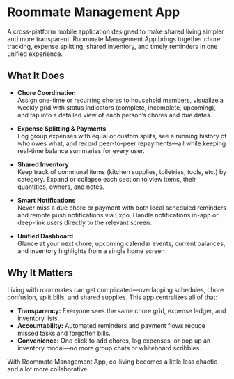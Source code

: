 # Roommate Management App

A cross-platform mobile application designed to make shared living simpler and more transparent. Roommate Management App brings together chore tracking, expense splitting, shared inventory, and timely reminders in one unified experience.

## What It Does

- **Chore Coordination**  
  Assign one-time or recurring chores to household members, visualize a weekly grid with status indicators (complete, incomplete, upcoming), and tap into a detailed view of each person’s chores and due dates.

- **Expense Splitting & Payments**  
  Log group expenses with equal or custom splits, see a running history of who owes what, and record peer-to-peer repayments—all while keeping real-time balance summaries for every user.

- **Shared Inventory**  
  Keep track of communal items (kitchen supplies, toiletries, tools, etc.) by category. Expand or collapse each section to view items, their quantities, owners, and notes.

- **Smart Notifications**  
  Never miss a due chore or payment with both local scheduled reminders and remote push notifications via Expo. Handle notifications in-app or deep-link users directly to the relevant screen.

- **Unified Dashboard**  
  Glance at your next chore, upcoming calendar events, current balances, and inventory highlights from a single home screen

## Why It Matters

Living with roommates can get complicated—overlapping schedules, chore confusion, split bills, and shared supplies. This app centralizes all of that:

- **Transparency:** Everyone sees the same chore grid, expense ledger, and inventory lists.  
- **Accountability:** Automated reminders and payment flows reduce missed tasks and forgotten bills.  
- **Convenience:** One click to add chores, log expenses, or pop up an inventory modal—no more group chats or whiteboard scribbles.

With Roommate Management App, co-living becomes a little less chaotic and a lot more collaborative.  
